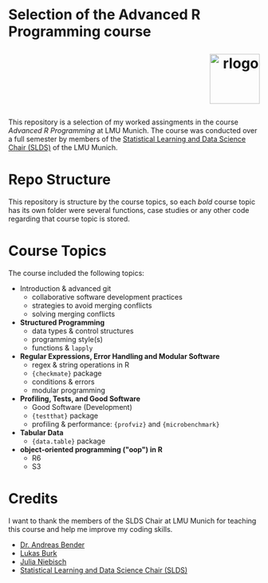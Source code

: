 # Selection of the Advanced R Programming course <p align="right"> <a href="https://www.r-project.org" target="_blank" rel="noreferrer"> <img src="https://www.vectorlogo.zone/logos/r-project/r-project-official.svg" alt="rlogo" width="100" height="100"/> </a> 
This repository is a selection of my worked assingments in the course _Advanced R Programming_ at LMU Munich. The course was conducted over a full semester by members of the [Statistical Learning and Data Science Chair (SLDS)](https://github.com/slds-lmu) of the LMU Munich.

# Repo Structure
This repository is structure by the course topics, so each *bold* course topic has its own folder were several functions, case studies or any other code regarding that course topic is stored. 

# Course Topics
The course included the following topics:
* Introduction & advanced git
  - collaborative software development practices
  - strategies to avoid merging conflicts
  - solving merging conflicts
* **Structured Programming**
  - data types & control structures
  - programming style(s)
  - functions & `lapply`
* **Regular Expressions, Error Handling and Modular Software**
  - regex & string operations in R
  - `{checkmate}` package
  - conditions & errors
  - modular programming
* **Profiling, Tests, and Good Software**
  - Good Software (Development)
  - `{testthat}` package
  - profiling & performance: `{profviz}` and `{microbenchmark}`
* **Tabular Data**
  - `{data.table}` package
* **object-oriented programming ("oop") in R**
  - R6
  - S3
  
# Credits
I want to thank the members of the SLDS Chair at LMU Munich for teaching this course and help me improve my coding skills.

* [Dr. Andreas Bender](https://github.com/adibender)
* [Lukas Burk](https://github.com/jemus42)
* [Julia Niebisch](https://github.com/3Julia3)
* [Statistical Learning and Data Science Chair (SLDS)](https://github.com/slds-lmu)


